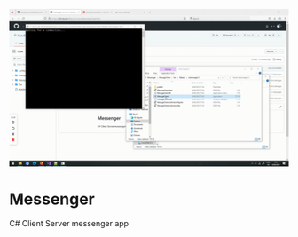 ![](https://github.com/KazuBurrows/Messenger/blob/main/New-Recording-6_06_2023_-6.04.20-pm.gif)


# Messenger
C# Client Server messenger app
